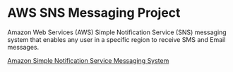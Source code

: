 # AWS SNS Messaging Project

Amazon Web Services (AWS) Simple Notification Service (SNS) messaging system that enables any user in a specific region to receive SMS and Email messages. 

[Amazon Simple Notification Service Messaging System](./AWS_SNS_Messaging_Project/SNS_Messaging_Project/src/main/java/com/abeysinghe/SNS_Messaging_Project)
